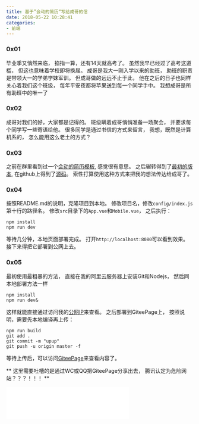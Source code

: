 ```yaml
---
title: 基于”会动的简历“写给成哥的信
date: 2018-05-22 10:28:41
categories:
- 前端
---
```


### 0x01
毕业季又悄然来临，
掐指一算，还有14天就高考了。
虽然我早已经过了高考这道槛，
但这也意味着学校即将换届。
成哥是我大一刚入学以来的助班，
助班的职责是带领大一的学弟学妹军训。
但成哥做的远远不止于此，
他在之后的日子也同样关心着我们这个班级，
每年平安夜都将苹果送到每一个同学手中。
我想成哥是所有助班中的唯一了

### 0x02
成哥对我们的好，大家都是记得的。
班级瞒着成哥悄悄准备一场聚会，
并要求每个同学写一些寄语给他。
很多同学是通过书信的方式来留言，
我想，既然是计算机系的，
怎么能用这么老土的方式？

### 0x03
之前在群里看到过一个[会动的简历模板](
http://www.sitexa.org/anires/public/?from=groupmessage&isappinstalled=0),
感觉很有意思。
之后辗转得到了[最初的版本](https://jirengu-inc.github.io/animating-resume/public/),
在github上得到了[源码](https://github.com/jirengu-inc/animating-resume)。
索性打算使用这种方式来把我的想法传达给成哥了。

### 0x04
按照README.md的说明，克隆项目到本地。
修改项目名，修改`config/index.js`第十行的路径名。
修改`src`目录下的`App.vue`和`Mobile.vue`，
之后执行：
```
npm install
npm run dev
```
等待几分钟，本地页面部署完成。
打开`http://localhost:8080`可以看到效果。
接下来得把它部署到公网上去。

### 0x05
最初使用最粗暴的方法，
直接在我的阿里云服务器上安装Git和Nodejs，
然后同本地部署方法一样
```
npm install
npm run dev&
```
这样就能直接通过访问我的[公网IP](http://39.107.244.191:8080)来查看。
之后部署到GiteePage上，
按照说明，需要先本地编译再上传：
```
npm run build
git add .
git commit -m "upup"
git push -u origin master -f
```
等待上传后，可以访问[GiteePage](http://sevge.gitee.io/public/)来查看内容了。

** 这里需要吐槽的是通过WC或QQ把GiteePage分享出去，
腾讯认定为危险网站？？？！！！ **
<div id="music163player">
<iframe frameborder="no" border="0" marginwidth="0" marginheight="0" width=330 height=86 src="//music.163.com/outchain/player?type=2&id=362450&auto=1&height=66"></iframe>
</div>

